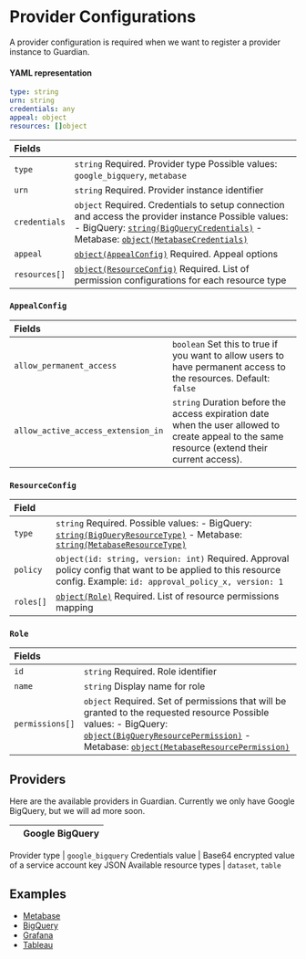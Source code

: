 # Provider Configurations

A provider configuration is required when we want to register a provider instance to Guardian.

#### YAML representation

```yaml
type: string
urn: string
credentials: any
appeal: object
resources: []object
```

| Fields |  |
| :--- | :--- |
| `type` | `string`   Required. Provider type   Possible values: `google_bigquery`, `metabase` |
| `urn` | `string`   Required. Provider instance identifier |
| `credentials` | `object`   Required. Credentials to setup connection and access the provider instance    Possible values:   - BigQuery: [`string(BigQueryCredentials)`]()   - Metabase: [`object(MetabaseCredentials)`]() |
| `appeal` | [`object(AppealConfig)`](provider-config.md#appealconfig)   Required. Appeal options |
| `resources[]` | [`object(ResourceConfig)`](provider-config.md#resourceconfig)   Required. List of permission configurations for each resource type |

### `AppealConfig`

| Fields |  |
| :--- | :--- |
| `allow_permanent_access` | `boolean`   Set this to true if you want to allow users to have permanent access to the resources. Default: `false` |
| `allow_active_access_extension_in` | `string`   Duration before the access expiration date when the user allowed to create appeal to the same resource \(extend their current access\). |

### `ResourceConfig`

| Field |  |
| :--- | :--- |
| `type` | `string`   Required.    Possible values:   - BigQuery: [`string(BigQueryResourceType)`]()   - Metabase: [`string(MetabaseResourceType)`]() |
| `policy` | `object(id: string, version: int)`   Required. Approval policy config that want to be applied to this resource config. Example: `id: approval_policy_x, version: 1` |
| `roles[]` | [`object(Role)`](provider-config.md#role)   Required. List of resource permissions mapping |

### `Role`

| Fields |  |
| :--- | :--- |
| `id` | `string`   Required. Role identifier |
| `name` | `string`   Display name for role |
| `permissions[]` | `object`   Required. Set of permissions that will be granted to the requested resource    Possible values:   - BigQuery: [`object(BigQueryResourcePermission)`]()   - Metabase: [`object(MetabaseResourcePermission)`]() |

## Providers

Here are the available providers in Guardian. Currently we only have Google BigQuery, but we will ad more soon.

|  | Google BigQuery |
| :--- | :--- |


Provider type \| `google_bigquery` Credentials value \| Base64 encrypted value of a service account key JSON Available resource types \| `dataset`, `table`

## Examples

* [Metabase]()
* [BigQuery]()
* [Grafana]()
* [Tableau]()

